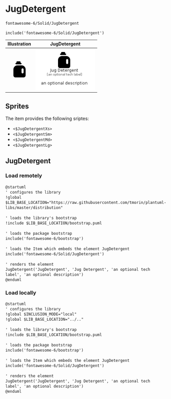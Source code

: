 # JugDetergent


```text
fontawesome-6/Solid/JugDetergent
```

```text
include('fontawesome-6/Solid/JugDetergent')
```



| Illustration | JugDetergent |
| :---: | :---: |
| ![illustration for Illustration](../../fontawesome-6/Solid/JugDetergent.png) | ![illustration for JugDetergent](../../fontawesome-6/Solid/JugDetergent.Local.png) |



## Sprites
The item provides the following sriptes:

- `<$JugDetergentXs>`
- `<$JugDetergentSm>`
- `<$JugDetergentMd>`
- `<$JugDetergentLg>`





## JugDetergent

### Load remotely
```plantuml
@startuml
' configures the library
!global $LIB_BASE_LOCATION="https://raw.githubusercontent.com/tmorin/plantuml-libs/master/distribution"

' loads the library's bootstrap
!include $LIB_BASE_LOCATION/bootstrap.puml

' loads the package bootstrap
include('fontawesome-6/bootstrap')

' loads the Item which embeds the element JugDetergent
include('fontawesome-6/Solid/JugDetergent')

' renders the element
JugDetergent('JugDetergent', 'Jug Detergent', 'an optional tech label', 'an optional description')
@enduml
```

### Load locally
```plantuml
@startuml
' configures the library
!global $INCLUSION_MODE="local"
!global $LIB_BASE_LOCATION="../.."

' loads the library's bootstrap
!include $LIB_BASE_LOCATION/bootstrap.puml

' loads the package bootstrap
include('fontawesome-6/bootstrap')

' loads the Item which embeds the element JugDetergent
include('fontawesome-6/Solid/JugDetergent')

' renders the element
JugDetergent('JugDetergent', 'Jug Detergent', 'an optional tech label', 'an optional description')
@enduml
```

